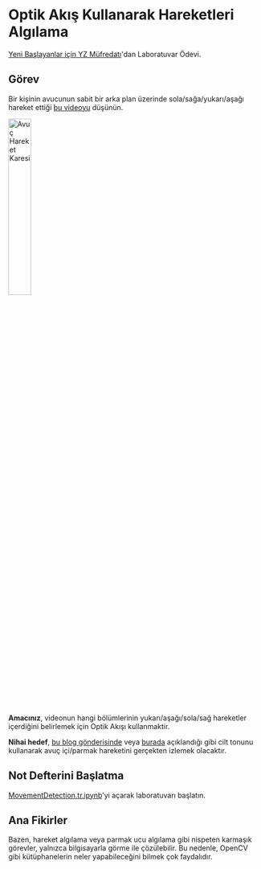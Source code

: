 # Optik Akış Kullanarak Hareketleri Algılama

[Yeni Başlayanlar için YZ Müfredatı](https://github.com/microsoft/ai-for-beginners)'dan Laboratuvar Ödevi.

## Görev

Bir kişinin avucunun sabit bir arka plan üzerinde sola/sağa/yukarı/aşağı hareket ettiği [bu videoyu](../palm-movement.mp4) düşünün.

<img src="../../images/palm-movement.png" width="30%" alt="Avuç Hareket Karesi"/>

**Amacınız**, videonun hangi bölümlerinin yukarı/aşağı/sola/sağ hareketler içerdiğini belirlemek için Optik Akışı kullanmaktir.

**Nihai hedef**, [bu blog gönderisinde](https://dev.to/amarlearning/finger-detection-and-tracking-using-opencv-and-python-586m) veya [burada](http://www.benmeline.com/finger-tracking-with-opencv-and-python/) açıklandığı gibi cilt tonunu kullanarak avuç içi/parmak hareketini gerçekten izlemek olacaktır.

## Not Defterini Başlatma

[MovementDetection.tr.ipynb](MovementDetection.tr.ipynb)'yi açarak laboratuvarı başlatın.

## Ana Fikirler

Bazen, hareket algılama veya parmak ucu algılama gibi nispeten karmaşık görevler, yalnızca bilgisayarla görme ile çözülebilir. Bu nedenle, OpenCV gibi kütüphanelerin neler yapabileceğini bilmek çok faydalıdır.